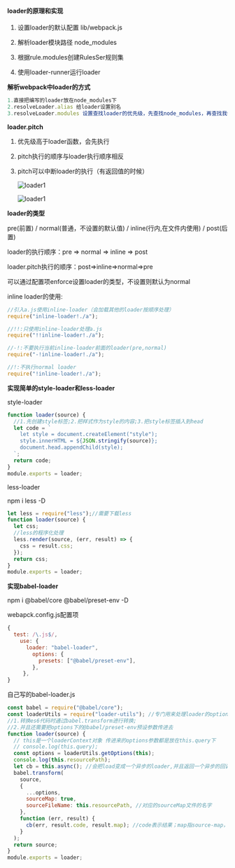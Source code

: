 #### loader的原理和实现

1. 设置loader的默认配置 lib/webpack.js

2. 解析loader模块路径 node_modules

3. 根据rule.modules创建RulesSer规则集

4. 使用loader-runner运行loader

**解析webpack中loader的方式**

```js
1.直接把编写的loader放在node_modules下
2.resolveLoader.alias 给loader设置别名
3.resolveLoader.modules 设置查找loader的优先级，先查找node_modules，再查找我们指定的文件夹(最常用)
```

**loader.pitch**

1. 优先级高于loader函数，会先执行

2. pitch执行的顺序与loader执行顺序相反

3. pitch可以中断loader的执行（有返回值的时候）

   ![loader1](/Users/xushuxin/Desktop/5期框架课件/webpack最后一天课件/loaders/loader1.png)

   ![loader1](/Users/xushuxin/Desktop/5期框架课件/webpack最后一天课件/loaders/loader2.png)

**loader的类型**

pre(前置)  / normal(普通，不设置的默认值) /  inline(行内,在文件内使用) / post(后置)

loader的执行顺序：pre => normal => inline => post

loader.pitch执行的顺序：post=>inline=>normal=>pre

可以通过配置项enforce设置loader的类型，不设置则默认为normal

inline loader的使用:

```js
//引入a.js使用inline-loader（会加载其他的loader按顺序处理）
require("inline-loader!./a");

//!!:只使用inline-loader处理a.js
require("!!inline-loader!./a");

//-!:不要执行当前inline-loader前面的loader(pre,normal)
require("-!inline-loader!./a");

//!:不执行normal loader
require("!inline-loader!./a");			
```

**实现简单的style-loader和less-loader**

style-loader

```js
function loader(source) {
  //1.先创建style标签;2.把样式作为style的内容;3.把style标签插入到head
  let code = `
    let style = document.createElement("style");
    style.innerHTML = ${JSON.stringify(source)};
    document.head.appendChild(style);
  `;
  return code;
}
module.exports = loader;
```

less-loader

npm i less -D

```js
let less = require("less");//需要下载less
function loader(source) {
  let css;
  //less的程序化处理
  less.render(source, (err, result) => {
    css = result.css;
  });
  return css;
}
module.exports = loader;
```

**实现babel-loader**

npm i @babel/core @babel/preset-env -D

webapck.config.js配置项

```js
{
  test: /\.js$/,
    use: {
      loader: "babel-loader",
        options: {
          presets: ["@babel/preset-env"],
        },
     },
}
```

自己写的babel-loader.js

```js
const babel = require("@babel/core");
const loaderUtils = require("loader-utils"); //专门用来处理loader的options的工具包
//1.转换es6代码时通过babel.transform进行转换;
//2.并且还需要把options下的@babel/preset-env预设参数传进去
function loader(source) {
  // this是一个loaderContext对象 传进来的options参数都是放在this.query下
  // console.log(this.query);
  const options = loaderUtils.getOptions(this);
  console.log(this.resourcePath);
  let cb = this.async(); //会把load变成一个异步的loader,并且返回一个异步的回调
  babel.transform(
    source,
    {
      ...options,
      sourceMap: true,
      sourceFileName: this.resourcePath, //对应的sourceMap文件的名字
    },
    function (err, result) {
      cb(err, result.code, result.map); //code表示结果；map指source-map，产生源码的映射
    }
  );
  return source;
}
module.exports = loader;
```












